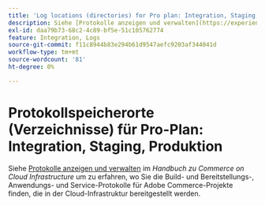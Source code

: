 ```yaml
---
title: 'Log locations (directories) for Pro plan: Integration, Staging, Production'
description: Siehe [Protokolle anzeigen und verwalten](https://experienceleague.adobe.com/docs/commerce-cloud-service/user-guide/develop/test/log-locations.html) im *Commerce on Cloud Infrastructure Guide*, um zu erfahren, wo Sie die Build- und Bereitstellungs-, Anwendungs- und Service-Protokolle für Ihr Projekt finden.
exl-id: daa79b73-68c2-4c89-bf5e-51c105762774
feature: Integration, Logs
source-git-commit: f11c8944b83e294b61d9547aefc9203af344041d
workflow-type: tm+mt
source-wordcount: '81'
ht-degree: 0%

---
```


# Protokollspeicherorte (Verzeichnisse) für Pro-Plan: Integration, Staging, Produktion

Siehe [Protokolle anzeigen und verwalten](https://experienceleague.adobe.com/docs/commerce-cloud-service/user-guide/develop/test/log-locations.html) im *Handbuch zu Commerce on Cloud Infrastructure* um zu erfahren, wo Sie die Build- und Bereitstellungs-, Anwendungs- und Service-Protokolle für Adobe Commerce-Projekte finden, die in der Cloud-Infrastruktur bereitgestellt werden.
